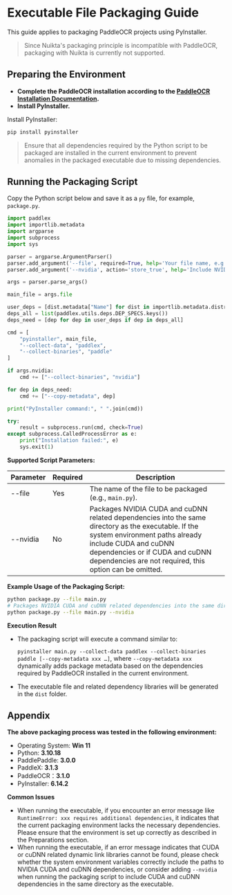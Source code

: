 # Executable File Packaging Guide

This guide applies to packaging PaddleOCR projects using PyInstaller.

> Since Nuikta's packaging principle is incompatible with PaddleOCR, packaging with Nuikta is currently not supported.

## Preparing the Environment

- **Complete the PaddleOCR installation according to the [PaddleOCR Installation Documentation](../installation.en.md).**
- **Install PyInstaller.**

Install PyInstaller:

```bash
pip install pyinstaller
```

> Ensure that all dependencies required by the Python script to be packaged are installed in the current environment to prevent anomalies in the packaged executable due to missing dependencies.

## Running the Packaging Script

Copy the Python script below and save it as a `py` file, for example, `package.py`.

```python
import paddlex
import importlib.metadata
import argparse
import subprocess
import sys

parser = argparse.ArgumentParser()
parser.add_argument('--file', required=True, help='Your file name, e.g. main.py.')
parser.add_argument('--nvidia', action='store_true', help='Include NVIDIA CUDA and cuDNN dependencies.')

args = parser.parse_args()

main_file = args.file

user_deps = [dist.metadata["Name"] for dist in importlib.metadata.distributions()]
deps_all = list(paddlex.utils.deps.DEP_SPECS.keys())
deps_need = [dep for dep in user_deps if dep in deps_all]

cmd = [
    "pyinstaller", main_file,
    "--collect-data", "paddlex",
    "--collect-binaries", "paddle"
]

if args.nvidia:
    cmd += ["--collect-binaries", "nvidia"]

for dep in deps_need:
    cmd += ["--copy-metadata", dep]

print("PyInstaller command:", " ".join(cmd))

try:
    result = subprocess.run(cmd, check=True)
except subprocess.CalledProcessError as e:
    print("Installation failed:", e)
    sys.exit(1)
```


**Supported Script Parameters:**

| Parameter         | Required | Description                                                                                                               |
|--------------|------------------------------------------------------------------------------------------------------------------------------|---------|
| --file   | Yes     | The name of the file to be packaged (e.g., `main.py`).
| --nvidia     | No     | Packages NVIDIA CUDA and cuDNN related dependencies into the same directory as the executable. If the system environment paths already include CUDA and cuDNN dependencies or if CUDA and cuDNN dependencies are not required, this option can be omitted.

**Example Usage of the Packaging Script:**

```bash
python package.py --file main.py
# Packages NVIDIA CUDA and cuDNN related dependencies into the same directory as the executable.
python package.py --file main.py --nvidia
```

**Execution Result**

- The packaging script will execute a command similar to:

    `pyinstaller main.py --collect-data paddlex --collect-binaries paddle [--copy-metadata xxx …]`, where `--copy-metadata xxx` dynamically adds package metadata based on the dependencies required by PaddleOCR installed in the current environment.

- The executable file and related dependency libraries will be generated in the `dist` folder.

## Appendix

**The above packaging process was tested in the following environment:**

- Operating System: **Win 11**
- Python: **3.10.18**
- PaddlePaddle: **3.0.0**
- PaddleX: **3.1.3**
- PaddleOCR：**3.1.0**
- PyInstaller: **6.14.2**

**Common Issues**

- When running the executable, if you encounter an error message like `RuntimeError: xxx requires additional dependencies`, it indicates that the current packaging environment lacks the necessary dependencies. Please ensure that the environment is set up correctly as described in the Preparations section.
- When running the executable, if an error message indicates that CUDA or cuDNN related dynamic link libraries cannot be found, please check whether the system environment variables correctly include the paths to NVIDIA CUDA and cuDNN dependencies, or consider adding `--nvidia` when running the packaging script to include CUDA and cuDNN dependencies in the same directory as the executable.
